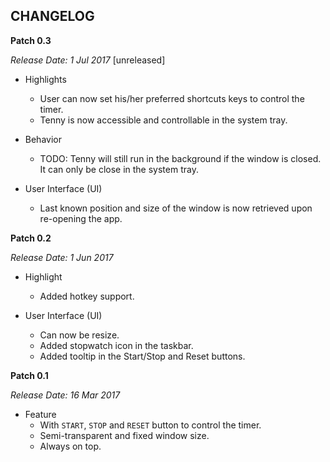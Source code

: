 CHANGELOG
---

**Patch 0.3**

_Release Date: 1 Jul 2017_ [unreleased]

* Highlights
    * User can now set his/her preferred shortcuts keys to control the timer.
    * Tenny is now accessible and controllable in the system tray.

* Behavior 
    * TODO: Tenny will still run in the background if the window is closed. It can only be close in the system tray. 

* User Interface (UI)
    * Last known position and size of the window is now retrieved upon re-opening the app.


**Patch 0.2**

_Release Date: 1 Jun 2017_

* Highlight
    * Added hotkey support.
    
* User Interface (UI)
    * Can now be resize.
    * Added stopwatch icon in the taskbar.
    * Added tooltip in the Start/Stop and Reset buttons.


**Patch 0.1**

_Release Date: 16 Mar 2017_

* Feature
    * With `START`, `STOP` and `RESET` button to control the timer.
    * Semi-transparent and fixed window size.
    * Always on top.
    
    